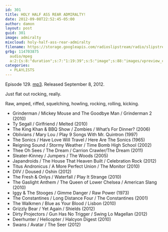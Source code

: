 ```yaml
---
id: 301
title: HOLY HALF ASS REAR ADMIRALTY!
date: 2012-09-08T22:52:45-05:00
author: damon
layout: post
guid: 301
image: admiralty
mixcloud: holy-half-ass-rear-admiralty
filename: https://storage.googleapis.com/radioslipstream/radio/slipstream-129.mp3
grbg: 114703875
  audio/mpeg
  a:2:{s:8:"duration";s:7:"1:19:39";s:5:"image";s:88:"images/vpreview_center.png";}
categories:
  - PLAYLISTS
---
```


Episode 129. [mp3](https://storage.googleapis.com/radioslipstream/radio/slipstream-129.mp3). Released September 8, 2012.

Just flat out rocking, really.

Raw, amped, riffed, squelching, howling, rocking, rolling, kicking.

- Grinderman / Mickey Mouse and The Goodbye Man / Grinderman 2 (2010)
- Ty Segall / Girlfriend / Melted (2010)
- The King Khan & BBQ Show / Zombies / What’s For Dinner? (2006)
- Oblivians / Mary Lou / Play 9 Songs With Mr. Quintron (1997)
- The Sonics / Have Love Will Travel / Here Are The Sonics (1965)
- Reigning Sound / Stormy Weather / Time Bomb High School (2002)
- Thee Oh Sees / The Dream / Carrion Crawler/The Dream (2011)
- Sleater-Kinney / Jumpers / The Woods (2005)
- Japandroids / The House That Heaven Built / Celebration Rock (2012)
- Titus Andronicus / A More Perfect Union / The Monitor (2010)
- DIIV / Doused / Oshin (2012)
- The Fresh & Onlys / Waterfall / Play It Strange (2010)
- The Gaslight Anthem / The Queen of Lower Chelsea / American Slang (2010)
- Iggy & The Stooges / Gimme Danger / Raw Power (1973)
- The Constantines / Long Distance Four / The Constantines (2001)
- The Walkmen / Blue as Your Blood / Lisbon (2010)
- Grizzly Bear / Yet Again / Shields (2012)
- Dirty Projectors / Gun Has No Trigger / Swing Lo Magellan (2012)
- Deerhunter / Helicopter / Halcyon Digest (2010)
- Swans / Avatar / The Seer (2012)
